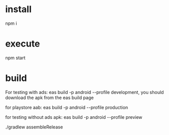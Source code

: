 # install

npm i

# execute

npm start

# build

For testing with ads: eas build -p android --profile development, you should download the apk from the eas build page

for playstore aab: eas build -p android --profile production

for testing without ads apk: eas build -p android --profile preview

./gradlew assembleRelease
